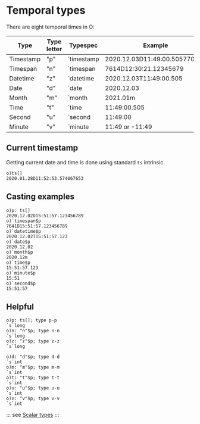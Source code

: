 # Temporal types

There are eight temporal times in O:

| Type | Type letter | Typespec | Example |
| --- | --- | --- | --- |
| Timestamp | "p" | \`timestamp | 2020.12.03D11:49:00.505770835 |
| Timespan | "n" | \`timespan | 7614D12:30:21.12345679 |
| Datetime | "z" | \`datetime | 2020.12.03T11:49:00.505 |
| Date | "d" | \`date | 2020.12.03 |
| Month | "m" | \`month | 2021.01m |
| Time | "t" | \`time | 11:49:00.505 |
| Second | "u" | \`second | 11:49:00 |
| Minute | "v" | \`minute | 11:49 or -11:49 |


## Current timestamp

Getting current date and time is done using standard ```ts``` intrinsic.

```o
o)ts[]
2020.01.28D11:52:53.574067653
```

## Casting examples

```o
o)p: ts[]
2020.12.02D15:51:57.123456789
o)`timespan$p
7641D15:51:57.123456789
o)`datetime$p
2020.12.02T15:51:57.123
o)`date$p
2020.12.02
o)`month$p
2020.12m
o)`time$p
15:51:57.123
o)`minute$p
15:51
o)`second$p
15:51:57
```

## Helpful

```o
o)p: ts[]; type p-p
`s`long
o)n: "n"$p; type n-n
`s`long
o)z: "z"$p; type z-z
`s`long
```
```o
o)d: "d"$p; type d-d
`s`int
o)m: "m"$p; type m-m
`s`int
o)t: "t"$p; type t-t
`s`int
o)u: "u"$p; type u-u
`s`int
o)v: "v"$p; type v-v
`s`int
```

::: see
[Scalar types](/reference/types/scalars/scalars.md)
:::
